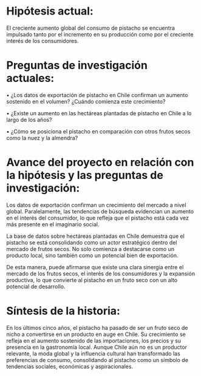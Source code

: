 # Hipótesis actual:

El creciente aumento global del consumo de pistacho se encuentra impulsado tanto por el incremento en su producción como por el creciente interés de los consumidores.

# Preguntas de investigación actuales:

•	¿Los datos de exportación de pistacho en Chile confirman un aumento sostenido en el volumen? ¿Cuándo comienza este crecimiento?

•	¿Existe un aumento en las hectáreas plantadas de pistacho en Chile a lo largo de los años?

•	¿Cómo se posiciona el pistacho en comparación con otros frutos secos como la nuez y la almendra?

# Avance del proyecto en relación con la hipótesis y las preguntas de investigación:
Los datos de exportación confirman un crecimiento del mercado a nivel global. Paralelamente, las tendencias de búsqueda evidencian un aumento en el interés del consumidor, lo que refleja que el pistacho está cada vez más presente en el imaginario social.

La base de datos sobre hectáreas plantadas en Chile demuestra que el pistacho se está consolidando como un actor estratégico dentro del mercado de frutos secos. No solo comienza a destacarse como un producto local, sino también como un potencial bien de exportación.

De esta manera, puede afirmarse que existe una clara sinergia entre el mercado de los frutos secos, el interés de los consumidores y la expansión productiva, lo que convierte al pistacho en un fruto seco con un alto potencial de desarrollo.

# Síntesis de la historia:

En los últimos cinco años, el pistacho ha pasado de ser un fruto seco de nicho a convertirse en un producto en auge en Chile. Su crecimiento se refleja en el aumento sostenido de las importaciones, los precios y su presencia en la gastronomía local. Aunque Chile aún no es un productor relevante, la moda global y la influencia cultural han transformado las preferencias de consumo, consolidando al pistacho como un símbolo de tendencias sociales, económicas y aspiracionales.
